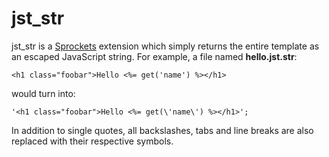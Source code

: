 # jst\_str

jst\_str is a [Sprockets](https://github.com/sstephenson/sprockets) extension which simply returns the entire template as an escaped JavaScript string. For example, a file named __hello.jst.str__:

    <h1 class="foobar">Hello <%= get('name') %></h1>

would turn into:

    '<h1 class="foobar">Hello <%= get(\'name\') %></h1>';

In addition to single quotes, all backslashes, tabs and line breaks are also replaced with their respective symbols.
